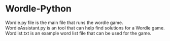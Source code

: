 # Wordle-Python
Wordle.py file is the main file that runs the wordle game. <br>
WordleAssistant.py is an tool that can help find solutions for a Wordle game. <br>
Wordlist.txt is an example word list file that can be used for the game. <br>

